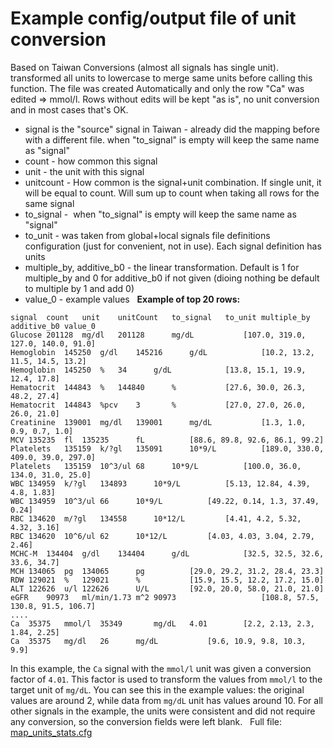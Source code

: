 # Example config/output file of unit conversion
Based on Taiwan Conversions (almost all signals has single unit). transformed all units to lowercase to merge same units before calling this function.
The file was created Automatically and only the row "Ca" was edited => mmol/l.
Rows without edits will be kept "as is", no unit conversion and in most cases that's OK.
 
- signal is the "source" signal in Taiwan - already did the mapping before with a different file. when "to_signal" is empty will keep the same name as "signal"
- count - how common this signal
- unit - the unit with this signal
- unitcount - How common is the signal+unit combination. If single unit, it will be equal to count. Will sum up to count when taking all rows for the same signal
- to_signal -  when "to_signal" is empty will keep the same name as "signal"
- to_unit - was taken from global+local signals file definitions configuration (just for convenient, not in use). Each signal definition has units
- multiple_by, additive_b0 - the linear transformation. Default is 1 for multiple_by and 0 for additive_b0 if not given (dioing nothing be default to multiple by 1 and add 0)
- value_0 - example values
 
**Example of top 20 rows:**
```
signal	count	unit	unitCount	to_signal	to_unit	multiple_by	additive_b0	value_0
Glucose	201128	mg/dl	201128		mg/dL			[107.0, 319.0, 127.0, 140.0, 91.0]
Hemoglobin	145250	g/dl	145216		g/dL			[10.2, 13.2, 11.5, 14.5, 13.2]
Hemoglobin	145250	%	34		g/dL			[13.8, 15.1, 19.9, 12.4, 17.8]
Hematocrit	144843	%	144840		%			[27.6, 30.0, 26.3, 48.2, 27.4]
Hematocrit	144843	%pcv	3		%			[27.0, 27.0, 26.0, 26.0, 21.0]
Creatinine	139001	mg/dl	139001		mg/dL			[1.3, 1.0, 0.9, 0.7, 1.0]
MCV	135235	fl	135235		fL			[88.6, 89.8, 92.6, 86.1, 99.2]
Platelets	135159	k/?gl	135091		10*9/L			[189.0, 330.0, 409.0, 39.0, 297.0]
Platelets	135159	10^3/ul	68		10*9/L			[100.0, 36.0, 134.0, 31.0, 25.0]
WBC	134959	k/?gl	134893		10*9/L			[5.13, 12.84, 4.39, 4.8, 1.83]
WBC	134959	10^3/ul	66		10*9/L			[49.22, 0.14, 1.3, 37.49, 0.24]
RBC	134620	m/?gl	134558		10*12/L			[4.41, 4.2, 5.32, 4.32, 3.16]
RBC	134620	10^6/ul	62		10*12/L			[4.03, 4.03, 3.04, 2.79, 2.46]
MCHC-M	134404	g/dl	134404		g/dL			[32.5, 32.5, 32.6, 33.6, 34.7]
MCH	134065	pg	134065		pg			[29.0, 29.2, 31.2, 28.4, 23.3]
RDW	129021	%	129021		%			[15.9, 15.5, 12.2, 17.2, 15.0]
ALT	122626	u/l	122626		U/L			[92.0, 20.0, 58.0, 21.0, 21.0]
eGFR	90973	ml/min/1.73 m^2	90973					[108.8, 57.5, 130.8, 91.5, 106.7]
....
Ca	35375	mmol/l	35349		mg/dL	4.01		[2.2, 2.13, 2.3, 1.84, 2.25]
Ca	35375	mg/dl	26		mg/dL			[9.6, 10.9, 9.8, 10.3, 9.9]
```

In this example, the `Ca` signal with the `mmol/l` unit was given a conversion factor of `4.01`. This factor is used to transform the values from `mmol/l` to the target unit of `mg/dL`. You can see this in the example values: the original values are around 2, while data from `mg/dL` unit has values around 10. For all other signals in the example, the units were consistent and did not require any conversion, so the conversion fields were left blank.
 
Full file:
 
[map_units_stats.cfg](/attachments/13403029/13403028.cfg)
